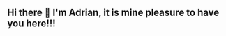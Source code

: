 ## Hi there 👋 I'm Adrian, it is mine pleasure to have you here!!!

<!--

- 🔭 I’m currently working on mine engineering design,
- 🌱 I’m currently learning computer science,
- 👯 I’m looking to collaborate on IT projects,
- 🤔 I’m looking for help with cybersecurity,
- 💬 Ask me about any IT field queries, I'll be happy to help you figure out things,
- 📫 How to reach me: amroczkowski8@gmail.com you can feel free to email me,
- 😄 Mottos: Just do it!,
- ⚡ Fun fact: I am funny fact.(: Best regards to you, and I will see you soon, on our colaboration!!!
-->

